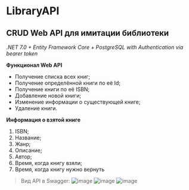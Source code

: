# LibraryAPI

## CRUD Web API для имитации библиотеки
_.NET 7.0 + Entity Framework Core + PostgreSQL with Authentication via bearer token_

**Функционал Web API**
  - Получение списка всех книг;
  - Получение определённой книги по её Id;
  - Получение книги по её ISBN;
  - Добавление новой книги;
  - Изменение информации о существующей книге;
  - Удаление книги.

**Информация о взятой книге**
1. ISBN;
2. Название;
3. Жанр;
4. Описание;
5. Автор;
6. Время, когда книгу взяли;
7. Время, когда книгу нужно вернуть

> Вид API в Swagger:
![image](https://github.com/AnnaZalevskaya/LibraryAPI/assets/123122231/a0acac4d-f94f-4137-9bcc-733bd31fb3bf)
![image](https://github.com/AnnaZalevskaya/LibraryAPI/assets/123122231/ed3a1148-3068-4d90-826a-1ad0845fc075)
![image](https://github.com/AnnaZalevskaya/LibraryAPI/assets/123122231/e2cc2e83-10fb-46b8-a04b-25bc0a30bb32)
